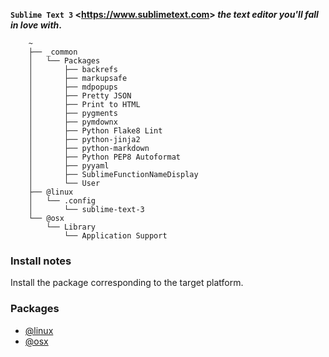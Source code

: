 **`Sublime Text 3` <<https://www.sublimetext.com>> *the text editor you'll fall in love with*.**

~~~
    ~
    ├── _common
    │   └── Packages
    │       ├── backrefs
    │       ├── markupsafe
    │       ├── mdpopups
    │       ├── Pretty JSON
    │       ├── Print to HTML
    │       ├── pygments
    │       ├── pymdownx
    │       ├── Python Flake8 Lint
    │       ├── python-jinja2
    │       ├── python-markdown
    │       ├── Python PEP8 Autoformat
    │       ├── pyyaml
    │       ├── SublimeFunctionNameDisplay
    │       └── User
    ├── @linux
    │   └── .config
    │       └── sublime-text-3
    └── @osx
        └── Library
            └── Application Support
~~~

### Install notes

Install the package corresponding to the target platform.

### Packages

- [@linux](https://github.com/Kraymer/F-dotfiles/tree/master/sublime_text_3/%40linux)
- [@osx](https://github.com/Kraymer/F-dotfiles/tree/master/sublime_text_3/%40osx)
